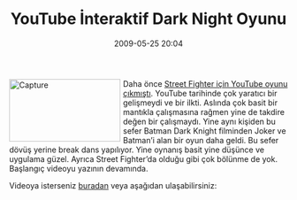 ﻿---
layout: post
title: YouTube &#304;nteraktif Dark Night Oyunu
date: 2009-05-25 20:04
comments: true
categories: []
---
<p><img style="border-right-width: 0px; margin: 0px 5px 5px 0px; display: inline; border-top-width: 0px; border-bottom-width: 0px; border-left-width: 0px" title="Capture" border="0" alt="Capture" align="left" src="http://onurbaykal.com.tr/wp-content/uploads/2009/05/capture5.jpg" width="201" height="113" /> Daha önce <a href="http://www.youtube.com/watch?v=LPQ1XrllZmA">Street Fighter için YouTube oyunu çıkmıştı</a>. YouTube tarihinde çok yaratıcı bir gelişmeydi ve bir ilkti. Aslında çok basit bir mantıkla çalışmasına rağmen yine de takdire değen bir çalışmaydı. Yine aynı kişiden bu sefer Batman Dark Knight filminden Joker ve Batman’i alan bir oyun daha geldi. Bu sefer dövüş yerine break dans yapılıyor. Yine oynanış basit yine düşünce ve uygulama güzel. Ayrıca Street Fighter’da olduğu gibi çok bölünme de yok. Başlangıç videoyu yazının devamında.</p> <!--more-->Videoya isterseniz <a href="http://www.youtube.com/watch?v=GR3ywoc2Cp4&amp;feature=player_embedded">buradan</a> veya aşağıdan ulaşabilirsiniz:   <p></p> <center><object width="480" height="295"><param name="movie" value="http://www.youtube.com/v/GR3ywoc2Cp4&amp;hl=en&amp;fs=1&amp;rel=0&amp;color1=0x3a3a3a&amp;color2=0x999999"></param><param name="allowFullScreen" value="true"></param><param name="allowscriptaccess" value="always"></param><embed src="http://www.youtube.com/v/GR3ywoc2Cp4&amp;hl=en&amp;fs=1&amp;rel=0&amp;color1=0x3a3a3a&amp;color2=0x999999" type="application/x-shockwave-flash" allowscriptaccess="always" allowfullscreen="true" width="480" height="295"></embed></object></center>
